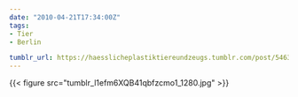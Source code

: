 ```yaml
---
date: "2010-04-21T17:34:00Z"
tags:
- Tier
- Berlin

tumblr_url: https://haesslicheplastiktiereundzeugs.tumblr.com/post/546325794
---
```

{{< figure src="tumblr_l1efm6XQB41qbfzcmo1_1280.jpg" >}}
